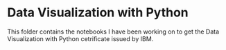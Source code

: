 # Data Visualization with Python
This folder contains the notebooks I have been working on to get the Data Visualization with Python cetrificate issued by IBM.
